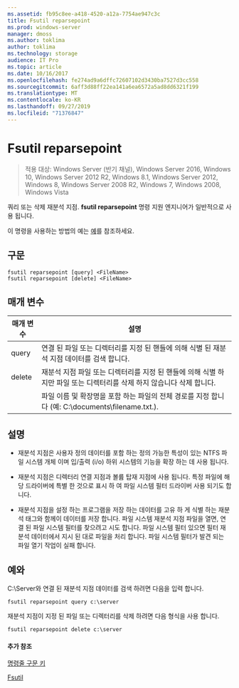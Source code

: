 ```yaml
---
ms.assetid: fb95c8ee-a418-4520-a12a-7754ae947c3c
title: Fsutil reparsepoint
ms.prod: windows-server
manager: dmoss
ms.author: toklima
author: toklima
ms.technology: storage
audience: IT Pro
ms.topic: article
ms.date: 10/16/2017
ms.openlocfilehash: fe274ad9a6dffc72607102d3430ba7527d3cc558
ms.sourcegitcommit: 6aff3d88ff22ea141a6ea6572a5ad8dd6321f199
ms.translationtype: MT
ms.contentlocale: ko-KR
ms.lasthandoff: 09/27/2019
ms.locfileid: "71376847"
---
```

# <a name="fsutil-reparsepoint"></a>Fsutil reparsepoint
>적용 대상: Windows Server (반기 채널), Windows Server 2016, Windows 10, Windows Server 2012 R2, Windows 8.1, Windows Server 2012, Windows 8, Windows Server 2008 R2, Windows 7, Windows 2008, Windows Vista

쿼리 또는 삭제 재분석 지점.  **fsutil reparsepoint** 명령 지원 엔지니어가 일반적으로 사용 됩니다.

이 명령을 사용하는 방법의 예는 [예](#BKMK_examples)를 참조하세요.

## <a name="syntax"></a>구문

```
fsutil reparsepoint [query] <FileName>
fsutil reparsepoint [delete] <FileName>
```

## <a name="parameters"></a>매개 변수

| 매개 변수  |                                                                설명                                                                |
|------------|-------------------------------------------------------------------------------------------------------------------------------------------|
|   query    |            연결 된 파일 또는 디렉터리를 지정 된 핸들에 의해 식별 된 재분석 지점 데이터를 검색 합니다.             |
|   delete   | 재분석 지점 파일 또는 디렉터리를 지정 된 핸들에 의해 식별 하지만 파일 또는 디렉터리를 삭제 하지 않습니다 삭제 합니다. |
| <FileName> |             파일 이름 및 확장명을 포함 하는 파일의 전체 경로를 지정 합니다 (예: C:\documents\filename.txt.).             |

## <a name="remarks"></a>설명

-   재분석 지점은 사용자 정의 데이터를 포함 하는 정의 가능한 특성이 있는 NTFS 파일 시스템 개체 이며 입/출력 (i/o) 하위 시스템의 기능을 확장 하는 데 사용 됩니다.

-   재분석 지점은 디렉터리 연결 지점과 볼륨 탑재 지점에 사용 됩니다. 특정 파일에 해당 드라이버에 특별 한 것으로 표시 하 여 파일 시스템 필터 드라이버 사용 되기도 합니다.

-   재분석 지점을 설정 하는 프로그램을 저장 하는 데이터를 고유 하 게 식별 하는 재분석 태그와 함께이 데이터를 저장 합니다. 파일 시스템 재분석 지점 파일을 열면, 연결 된 파일 시스템 필터를 찾으려고 시도 합니다. 파일 시스템 필터 있으면 필터 재분석 데이터에서 지시 된 대로 파일을 처리 합니다. 파일 시스템 필터가 발견 되는 파일 열기 작업이 실패 합니다.

## <a name="BKMK_examples"></a>예와
C:\Server와 연결 된 재분석 지점 데이터를 검색 하려면 다음을 입력 합니다.

```
fsutil reparsepoint query c:\server
```

재분석 지점이 지정 된 파일 또는 디렉터리를 삭제 하려면 다음 형식을 사용 합니다.

```
fsutil reparsepoint delete c:\server
```

#### <a name="additional-references"></a>추가 참조
[명령줄 구문 키](Command-Line-Syntax-Key.md)

[Fsutil](Fsutil.md)


